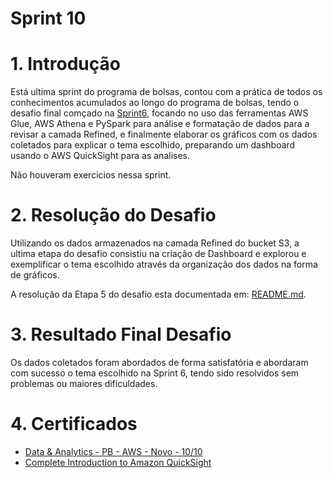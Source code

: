 # Sprint 10

# 1. Introdução

Está ultima sprint do programa de bolsas, contou com a prática de todos os conhecimentos acumulados ao longo do programa de bolsas, tendo o desafio final comçado na [Sprint6](/Sprint6/README.md), focando no uso das ferramentas AWS Glue, AWS Athena e PySpark para análise e formatação de dados para a revisar a camada Refined, e finalmente elaborar os gráficos com os dados coletados para explicar o tema escolhido, preparando um dashboard usando o AWS QuickSight para as analises.

Não houveram exercicios nessa sprint.

# 2. Resolução do Desafio
Utilizando os dados armazenados na camada Refined do bucket S3, a ultima etapa do desafio consistiu na criação de Dashboard e explorou e exemplificar o tema escolhido através da organização dos dados na forma de gráficos.

A resolução da Etapa 5 do desafio esta documentada em: [README.md](/Sprint10/Desafio/README.md).

# 3. Resultado Final Desafio
Os dados coletados foram abordados de forma satisfatória e abordaram com sucesso o tema escolhido na Sprint 6, tendo sido resolvidos sem problemas ou maiores dificuldades.

# 4. Certificados
- [Data & Analytics - PB - AWS - Novo - 10/10](/Sprint10/Certificados/sprint10_certificado.jpg)
- [Complete Introduction to Amazon QuickSight](/Sprint10/Certificados/curso_quicksight.pdf)